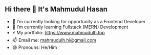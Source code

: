 ## Hi there 👋 It's Mahmudul Hasan

- 🔭 I’m currently looking for opportunity as a Frontend Developer
- 🌱 I’m currently learning Fullstack (MERN) Development
- ⚡ My portfolio: https://www.mahmudulh.top
- 📫 Email me: mahmudulh.hi@gmail.com
- 😄 Pronouns: He/Him
